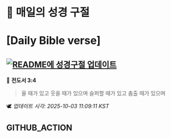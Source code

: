 # 🙏 매일의 성경 구절
# [Daily Bible verse]
## [![README에 성경구절 업데이트](https://github.com/DONGSUKA/first_test/actions/workflows/update-readme-bible.yml/badge.svg)](https://github.com/DONGSUKA/first_test/actions/workflows/update-readme-bible.yml)
<!-- START_BIBLE_VERSE -->
📖 **전도서 3:4**
> 울 때가 있고 웃을 때가 있으며 슬퍼할 때가 있고 춤출 때가 있으며

🕊️ _업데이트 시각: 2025-10-03 11:09:11 KST_
  <!-- END_BIBLE_VERSE -->
## GITHUB_ACTION
